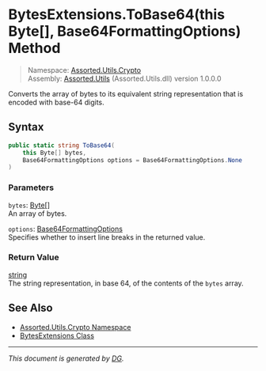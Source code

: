 ﻿# BytesExtensions.ToBase64(this Byte[], Base64FormattingOptions) Method

> Namespace: [Assorted.Utils.Crypto](index.md#assortedutilscrypto-namespace)\
> Assembly: [Assorted.Utils](index.md) (Assorted.Utils.dll) version 1.0.0.0

Converts the array of bytes to its equivalent string representation that is encoded with base-64 digits.

## Syntax

```csharp
public static string ToBase64(
    this Byte[] bytes, 
    Base64FormattingOptions options = Base64FormattingOptions.None
)
```

### Parameters

`bytes`: [Byte[]](https://docs.microsoft.com/en-us/dotnet/api/system.byte)\
An array of bytes.

`options`: [Base64FormattingOptions](https://docs.microsoft.com/en-us/dotnet/api/system.base64formattingoptions)\
Specifies whether to insert line breaks in the returned value.

### Return Value

[string](https://docs.microsoft.com/en-us/dotnet/api/system.string)\
The string representation, in base 64, of the contents of the `bytes` array.

## See Also

- [Assorted.Utils.Crypto Namespace](index.md#assortedutilscrypto-namespace)
- [BytesExtensions Class](Assorted.Utils.Crypto.BytesExtensions.md)

---

_This document is generated by [DG](https://github.com/Khojasteh/dg)._
